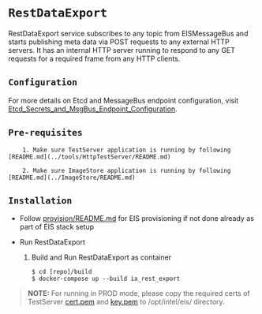 # `RestDataExport`

RestDataExport service subscribes to any topic from EISMessageBus and starts publishing meta data via POST requests to any external HTTP servers. It has an internal HTTP server running to respond to any GET requests for a required frame from any HTTP clients.


## `Configuration`

For more details on Etcd and MessageBus endpoint configuration, visit [Etcd_Secrets_and_MsgBus_Endpoint_Configuration](../Etcd_Secrets_and_MsgBus_Endpoint_Configuration.md).

## `Pre-requisites`

        1. Make sure TestServer application is running by following [README.md](../tools/HttpTestServer/README.md)

        2. Make sure ImageStore application is running by following [README.md](../ImageStore/README.md)

## `Installation`

* Follow [provision/README.md](../README#provision-eis.md) for EIS provisioning
  if not done already as part of EIS stack setup

* Run RestDataExport

	1. Build and Run RestDataExport as container
        ```
        $ cd [repo]/build
        $ docker-compose up --build ia_rest_export
       ```

> **NOTE:** For running in PROD mode, please copy the required certs of TestServer [cert.pem](../tools/HttpTestServer/cert.pem) and [key.pem](../tools/HttpTestServer/key.pem) to /opt/intel/eis/ directory.
